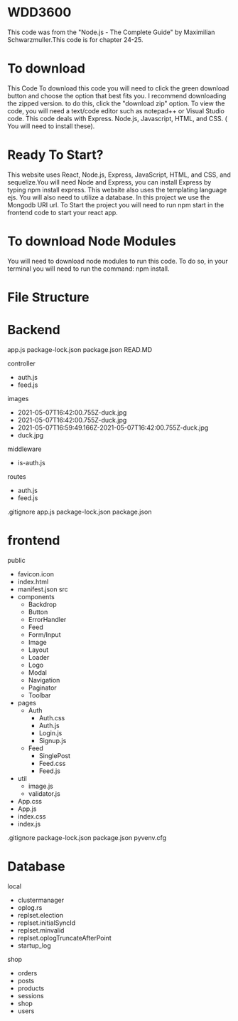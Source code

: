 # WDD3600 
This code was from the "Node.js - The Complete Guide" by Maximilian Schwarzmuller.This code is for chapter 24-25.

# To download 
This Code To download this code you will need to click the green download button and choose the option that best fits you. I recommend downloading the zipped version. to do this, click the "download zip" option. To view the code, you will need a text/code editor such as notepad++ or Visual Studio code. This code deals with Express. Node.js, Javascript, HTML, and CSS. ( You will need to install these).

# Ready To Start? 
This website uses React, Node.js, Express, JavaScript, HTML, and CSS, and sequelize.You will need Node and Express, you can install Express by typing npm install express. This website also uses the templating language ejs. You will also need to utilize a database. In this project we use the Mongodb URI url.  To Start the project you will need to run npm start in the frontend code to start your react app.

# To download Node Modules 
You will need to download node modules to run this code. To do so, in your terminal you will need to run the command: npm install.

# File Structure 

# Backend
app.js package-lock.json package.json READ.MD

controller
  - auth.js
  - feed.js

images
  - 2021-05-07T16:42:00.755Z-duck.jpg
  - 2021-05-07T16:42:00.755Z-duck.jpg
  - 2021-05-07T16:59:49.166Z-2021-05-07T16:42:00.755Z-duck.jpg
  - duck.jpg

middleware
  - is-auth.js

routes
  - auth.js
  - feed.js

.gitignore
app.js
package-lock.json
package.json

# frontend

public
  - favicon.icon
  - index.html
  - manifest.json
src
  - components
      - Backdrop
      - Button
      - ErrorHandler
      - Feed
      - Form/Input
      - Image
      - Layout
      - Loader
      - Logo
      - Modal
      - Navigation
      - Paginator
      - Toolbar
  - pages
    - Auth
      - Auth.css
      - Auth.js
      - Login.js
      - Signup.js
    - Feed
      - SinglePost
      - Feed.css
      - Feed.js
  - util
    - image.js
    - validator.js
  - App.css
  - App.js
  - index.css
  - index.js

.gitignore
package-lock.json
package.json
pyvenv.cfg

# Database
local

- clustermanager
- oplog.rs
- replset.election
- replset.initialSyncId
- replset.minvalid
- replset.oplogTruncateAfterPoint
- startup_log

shop

- orders
- posts
- products
- sessions
- shop
- users

